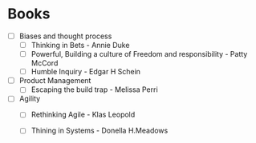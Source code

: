 # Books

- [ ] Biases and thought process
  - [ ] Thinking in Bets - Annie Duke
  - [ ] Powerful, Building a culture of Freedom and responsibility - Patty McCord
  - [ ] Humble Inquiry - Edgar H Schein
- [ ] Product Management
  - [ ] Escaping the build trap - Melissa Perri
- [ ] Agility
  - [ ] Rethinking Agile - Klas Leopold
  - [ ] Thining in Systems - Donella H.Meadows



